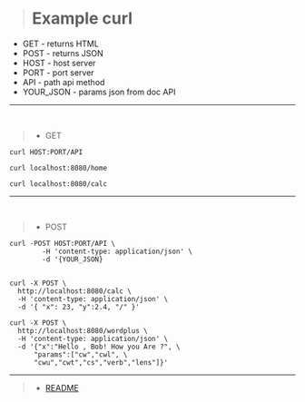 
> # Example curl

* GET - returns HTML
* POST - returns JSON
* HOST - host server
* PORT - port server
* API - path api method
* YOUR_JSON - params json from doc API

***

</br>

> * GET
```
curl HOST:PORT/API
```
```
curl localhost:8080/home

curl localhost:8080/calc
```
***
<br>

> * POST

```
curl -POST HOST:PORT/API \
        -H 'content-type: application/json' \
        -d '{YOUR_JSON}
```

```

curl -X POST \
  http://localhost:8080/calc \
  -H 'content-type: application/json' \
  -d '{ "x": 23, "y":2.4, "/" }'

curl -X POST \
  http://localhost:8080/wordplus \
  -H 'content-type: application/json' \
  -d '{"x":"Hello , Bob! How you Are ?", \
      "params":["cw","cwl", \
      "cwu","cwt","cs","verb","lens"]}'
```
***

> * [README](../README.md) 